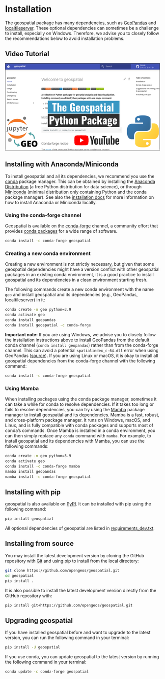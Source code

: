 # Installation

The geospatial package has many dependencies, such as [GeoPandas](https://geopandas.org) and [localtileserver](https://github.com/banesullivan/localtileserver). These optional dependencies can sometimes be a challenge to install, especially on Windows. Therefore, we advise you to closely follow the recommendations below to avoid installation problems.

## Video Tutorial

[![Introducing geospatial](images/thumbnail.png)](https://youtu.be/Y1xB7d2VbFY "Introducing geospatial")

## Installing with Anaconda/Miniconda

To install geospatial and all its dependencies, we recommend you use the [conda](https://conda.io/en/latest) package manager. This can be obtained by installing the [Anaconda Distribution](https://www.anaconda.com/distribution) (a free Python distribution for data science), or through [Miniconda](https://docs.conda.io/en/latest/miniconda.html) (minimal distribution only containing Python and the conda package manager). See also the [installation docs](https://conda.io/docs/user-guide/install/download.html) for more information on how to install Anaconda or Miniconda locally.

### Using the conda-forge channel

Geospatial is available on the [conda-forge](https://anaconda.org/conda-forge/geospatial) channel, a community effort that provides [conda packages](https://conda-forge.org) for a wide range of software.

```bash
conda install -c conda-forge geospatial
```

### Creating a new conda environment

Creating a new environment is not strictly necessary, but given that some geospatial dependencies might have a version conflict with other geospatial packages in an existing conda environment, it is a good practice to install geospatial and its dependencies in a clean environment starting fresh.

The following commands create a new conda environment with the name `geo` and install geospatial and its dependencies (e.g., GeoPandas, localtileserver) in it:

```bash
conda create -n geo python=3.9
conda activate geo
conda install geopandas
conda install geospatial -c conda-forge
```

**Important note:** If you are using Windows, we advise you to closely follow the installation instructions above to install GeoPandas from the default conda channel (`conda install geopandas`) rather than from the conda-forge channel. This can avoid a potential `spatialindex_c-64.dll` error when using GeoPandas ([source](https://github.com/geopandas/geopandas/issues/1812)). If you are using Linux or macOS, it is okay to install all geospatial dependencies from the conda-forge channel with the following command:

```bash
conda install -c conda-forge geospatial
```

### Using Mamba

When installing packages using the conda package manager, sometimes it can take a while for conda to resolve dependencies. If it takes too long or fails to resolve dependencies, you can try using the [Mamba](https://mamba.readthedocs.io/en/latest) package manager to install geospatial and its dependencies. Mamba is a fast, robust, and cross-platform package manager. It runs on Windows, macOS, and Linux, and is fully compatible with conda packages and supports most of conda’s commands. Once Mamba is installed in a conda environment, you can then simply replace any `conda` command with `mamba`. For example, to install geospatial and its dependencies with Mamba, you can use the following commands:

```bash
conda create -n geo python=3.9
conda activate geo
conda install -c conda-forge mamba
mamba install geopandas
mamba install -c conda-forge geospatial
```

## Installing with pip

geospatial is also available on [PyPI](https://pypi.org/project/geospatial). It can be installed with pip using the following command:

```bash
pip install geospatial
```

All optional dependencies of geospatial are listed in [requirements_dev.txt](https://github.com/opengeos/geospatial/blob/master/requirements_dev.txt).

## Installing from source

You may install the latest development version by cloning the GitHub repository with [Git](https://git-scm.com) and using pip to install from the local directory:

```bash
git clone https://github.com/opengeos/geospatial.git
cd geospatial
pip install .
```

It is also possible to install the latest development version directly from the GitHub repository with:

```bash
pip install git+https://github.com/opengeos/geospatial.git
```

## Upgrading geospatial

If you have installed geospatial before and want to upgrade to the latest version, you can run the following command in your terminal:

```bash
pip install -U geospatial
```

If you use conda, you can update geospatial to the latest version by running the following command in your terminal:

```bash
conda update -c conda-forge geospatial
```
